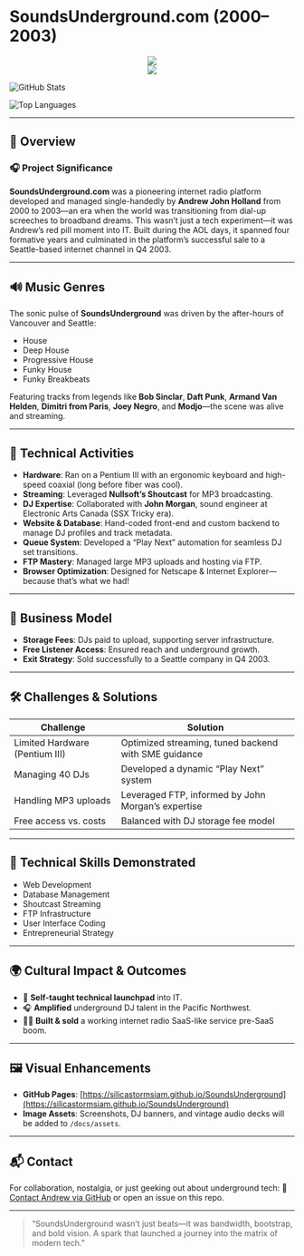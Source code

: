 # SoundsUnderground.com (2000–2003)

<p align="center">
  <img src="https://img.shields.io/badge/status-documented-blue">
  <br>
  <img src="https://img.shields.io/badge/PMBOK-Project%20Tasks-blue">
</p>

![GitHub Stats](https://github-readme-stats.vercel.app/api?username=silicastormsiam\&show_icons=true\&theme=transparent)

![Top Languages](https://github-readme-stats.vercel.app/api/top-langs/?username=silicastormsiam\&layout=compact\&theme=transparent)

---

## 🚀 Overview

### 🎧 Project Significance

**SoundsUnderground.com** was a pioneering internet radio platform developed and managed single-handedly by **Andrew John Holland** from 2000 to 2003—an era when the world was transitioning from dial-up screeches to broadband dreams. This wasn’t just a tech experiment—it was Andrew’s red pill moment into IT. Built during the AOL days, it spanned four formative years and culminated in the platform’s successful sale to a Seattle-based internet channel in Q4 2003.

---

## 🔊 Music Genres

The sonic pulse of **SoundsUnderground** was driven by the after-hours of Vancouver and Seattle:

* House
* Deep House
* Progressive House
* Funky House
* Funky Breakbeats

Featuring tracks from legends like **Bob Sinclar**, **Daft Punk**, **Armand Van Helden**, **Dimitri from Paris**, **Joey Negro**, and **Modjo**—the scene was alive and streaming.

---

## 🧠 Technical Activities

* **Hardware**: Ran on a Pentium III with an ergonomic keyboard and high-speed coaxial (long before fiber was cool).
* **Streaming**: Leveraged **Nullsoft’s Shoutcast** for MP3 broadcasting.
* **DJ Expertise**: Collaborated with **John Morgan**, sound engineer at Electronic Arts Canada (SSX Tricky era).
* **Website & Database**: Hand-coded front-end and custom backend to manage DJ profiles and track metadata.
* **Queue System**: Developed a “Play Next” automation for seamless DJ set transitions.
* **FTP Mastery**: Managed large MP3 uploads and hosting via FTP.
* **Browser Optimization**: Designed for Netscape & Internet Explorer—because that’s what we had!

---

## 💼 Business Model

* **Storage Fees**: DJs paid to upload, supporting server infrastructure.
* **Free Listener Access**: Ensured reach and underground growth.
* **Exit Strategy**: Sold successfully to a Seattle company in Q4 2003.

---

## 🛠️ Challenges & Solutions

| Challenge                      | Solution                                             |
| ------------------------------ | ---------------------------------------------------- |
| Limited Hardware (Pentium III) | Optimized streaming, tuned backend with SME guidance |
| Managing 40 DJs                | Developed a dynamic “Play Next” system               |
| Handling MP3 uploads           | Leveraged FTP, informed by John Morgan’s expertise   |
| Free access vs. costs          | Balanced with DJ storage fee model                   |

---

## 🧠 Technical Skills Demonstrated

* Web Development
* Database Management
* Shoutcast Streaming
* FTP Infrastructure
* User Interface Coding
* Entrepreneurial Strategy

---

## 🌍 Cultural Impact & Outcomes

* 🌟 **Self-taught technical launchpad** into IT.
* 🎧 **Amplified** underground DJ talent in the Pacific Northwest.
* 🧑‍💻 **Built & sold** a working internet radio SaaS-like service pre-SaaS boom.

---

## 🖼️ Visual Enhancements

* **GitHub Pages**: [https://silicastormsiam.github.io/SoundsUnderground](https://silicastormsiam.github.io/SoundsUnderground)
* **Image Assets**: Screenshots, DJ banners, and vintage audio decks will be added to `/docs/assets`.

---

## 📬 Contact

For collaboration, nostalgia, or just geeking out about underground tech:
📨 [Contact Andrew via GitHub](https://github.com/silicastormsiam) or open an issue on this repo.

---

> “SoundsUnderground wasn’t just beats—it was bandwidth, bootstrap, and bold vision. A spark that launched a journey into the matrix of modern tech.”
